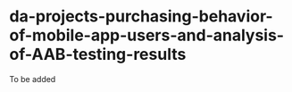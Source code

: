 # da-projects-purchasing-behavior-of-mobile-app-users-and-analysis-of-AAB-testing-results
 To be added
